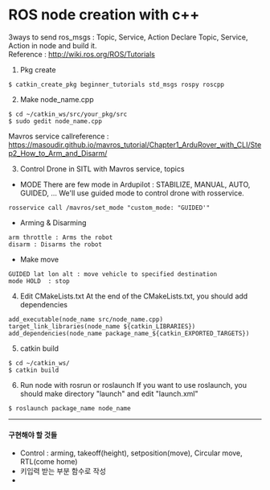 # ROS node creation with c++
3ways to send ros_msgs : Topic, Service, Action Declare Topic, Service, Action in node and build it. <br>
Reference : http://wiki.ros.org/ROS/Tutorials

1) Pkg create
```
$ catkin_create_pkg beginner_tutorials std_msgs rospy roscpp
```

2) Make node_name.cpp
```
$ cd ~/catkin_ws/src/your_pkg/src
$ sudo gedit node_name.cpp
```
Mavros service callreference : https://masoudir.github.io/mavros_tutorial/Chapter1_ArduRover_with_CLI/Step2_How_to_Arm_and_Disarm/

3) Control Drone in SITL with Mavros service, topics
- MODE
There are few mode in Ardupilot : STABILIZE, MANUAL, AUTO, GUIDED, ...
We'll use guided mode to control drone with rosservice.

```
rosservice call /mavros/set_mode "custom_mode: "GUIDED'"
```

- Arming & Disarming
```
arm throttle : Arms the robot
disarm : Disarms the robot
```

- Make move 
```
GUIDED lat lon alt : move vehicle to specified destination
mode HOLD  : stop
```



4) Edit CMakeLists.txt
At the end of the CMakeLists.txt, you should add dependencies
```
add_executable(node_name src/node_name.cpp)
target_link_libraries(node_name ${catkin_LIBRARIES})
add_dependencies(node_name package_name_${catkin_EXPORTED_TARGETS})
```

5) catkin build 
```
$ cd ~/catkin_ws/
$ catkin build
```

6) Run node with rosrun or roslaunch
If you want to use roslaunch, you should make directory "launch" and edit "launch.xml"
```
$ roslaunch package_name node_name
```

---
#### 구현해야 할 것들
- Control : arming, takeoff(height), setposition(move), Circular move, RTL(come home)
- 키입력 받는 부분 함수로 작성
- 
